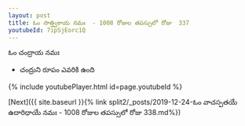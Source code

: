 ```yaml
---
layout: post
title: ఓం సాత్త్వికాయ నమః  - 1008 రోజుల తపస్సులో రోజు  337
youtubeId: 7ipSjEorc1Q
---
```

 
 
 ఓం చంద్రాయ నమః  
 
 -  చంద్రుని రూపం ఎవరికి ఉంది 
 
  
 
  
 
 
 
 
 
 


{% include youtubePlayer.html id=page.youtubeId %}
 
[Next]({{ site.baseurl }}{% link  split2/_posts/2019-12-24-ఓం వాచస్పతయే ఉదారిధాయే నమః  - 1008 రోజుల తపస్సులో రోజు  338.md%})
 
